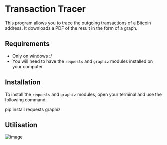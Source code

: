# Transaction Tracer

This program allows you to trace the outgoing transactions of a Bitcoin address. It downloads a PDF of the result in the form of a graph.

## Requirements

- Only on windows :/
- You will need to have the `requests` and `graphiz` modules installed on your computer.

## Installation

To install the `requests` and `graphiz` modules, open your terminal and use the following command:

pip install requests graphiz


## Utilisation

![image](https://user-images.githubusercontent.com/62541068/209945262-6bc131ac-6531-4e99-9b03-80f5ee386f64.png)

